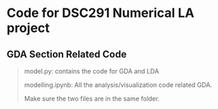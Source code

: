 # Code for DSC291 Numerical LA project

## GDA Section Related Code
> model.py: contains the code for GDA and LDA 
> 
> modelling.ipynb: All the analysis/visualization code related GDA. 
> 
> Make sure the two files are in the same folder.


